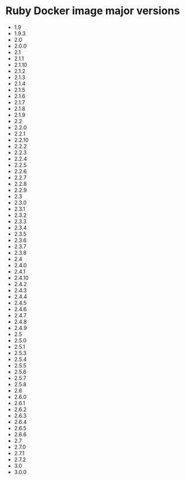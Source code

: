 # Ruby Docker image major versions
* 1.9
* 1.9.3
* 2.0
* 2.0.0
* 2.1
* 2.1.1
* 2.1.10
* 2.1.2
* 2.1.3
* 2.1.4
* 2.1.5
* 2.1.6
* 2.1.7
* 2.1.8
* 2.1.9
* 2.2
* 2.2.0
* 2.2.1
* 2.2.10
* 2.2.2
* 2.2.3
* 2.2.4
* 2.2.5
* 2.2.6
* 2.2.7
* 2.2.8
* 2.2.9
* 2.3
* 2.3.0
* 2.3.1
* 2.3.2
* 2.3.3
* 2.3.4
* 2.3.5
* 2.3.6
* 2.3.7
* 2.3.8
* 2.4
* 2.4.0
* 2.4.1
* 2.4.10
* 2.4.2
* 2.4.3
* 2.4.4
* 2.4.5
* 2.4.6
* 2.4.7
* 2.4.8
* 2.4.9
* 2.5
* 2.5.0
* 2.5.1
* 2.5.3
* 2.5.4
* 2.5.5
* 2.5.6
* 2.5.7
* 2.5.8
* 2.6
* 2.6.0
* 2.6.1
* 2.6.2
* 2.6.3
* 2.6.4
* 2.6.5
* 2.6.6
* 2.7
* 2.7.0
* 2.7.1
* 2.7.2
* 3.0
* 3.0.0
